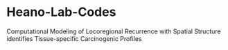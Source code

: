 # Heano-Lab-Codes
Computational Modeling of Locoregional Recurrence with Spatial Structure identifies Tissue-specific Carcinogenic Profiles
